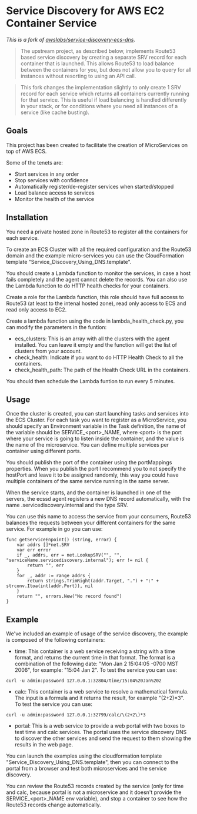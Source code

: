 # Service Discovery for AWS EC2 Container Service

_This is a fork of [awslabs/service-discovery-ecs-dns](https://github.com/awslabs/service-discovery-ecs-dns)._

> The upstream project, as described below, implements Route53 based service discovery by creating a separate SRV record for each container that is launched. This allows Route53 to load balance between the containers for you, but does not allow you to query for all instances without resorting to using an API call.

> This fork changes the implementation slightly to only create 1 SRV record for each service which returns all containers currently running for that service. This is useful if load balancing is handled differently in your stack, or for conditions where you need all instances of a service (like cache busting).

## Goals
This project has been created to facilitate the creation of MicroServices on top of AWS ECS.

Some of the tenets are:

* Start services in any order
* Stop services with confidence
* Automatically register/de-register services when started/stopped
* Load balance access to services
* Monitor the health of the service

## Installation
You need a private hosted zone in Route53 to register all the containers for each service. 

To create an ECS Cluster with all the required configuration and the Route53 domain and the example micro-services you can use the CloudFormation template "Service_Discovery_Using_DNS.template".

You should create a Lambda function to monitor the services, in case a host fails completely and the agent cannot delete the records. You can also use the Lambda function to do HTTP health checks for your containers.

Create a role for the Lambda function, this role should have full access to Route53 (at least to the intenal hosted zone), read only access to ECS and read only access to EC2.

Create a lambda function using the code in lambda_health_check.py, you can modify the parameters in the funtion:

* ecs_clusters: This is an array with all the clusters with the agent installed. You can leave it empty and the function will get the list of clusters from your account.
* check_health: Indicate if you want to do HTTP Health Check to all the containers.
* check_health_path: The path of the Health Check URL in the containers.

You should then schedule the Lambda funtion to run every 5 minutes.

## Usage
Once the cluster is created, you can start launching tasks and services into the ECS Cluster. For each task you want to register as a MicroService, you should specify an Environment variable in the Task definition, the name of the variable should be SERVICE_\<port>_NAME, where \<port> is the port where your service is going to listen inside the container, and the value is the name of the microservice. You can define multiple services per container using different ports.

You should publish the port of the container using the portMappings properties. When you publish the port I recommend you to not specify the hostPort and leave it to be assigned randomly, this way you could have multiple containers of the same service running in the same server.

When the service starts, and the container is launched in one of the servers, the ecssd agent registers a new DNS record automatically, with the name <serviceName>.servicediscovery.internal and the type SRV.

You can use this name to access the service from your consumers, Route53 balances the requests between your different containers for the same service. For example in go you can use:

```golang
func getServiceEnpoint() (string, error) {
	var addrs []*net.SRV
  	var err error
	if _, addrs, err = net.LookupSRV("", "", "serviceName.servicediscovery.internal"); err != nil {
		return "", err
	}
	for _, addr := range addrs {
		return strings.TrimRight(addr.Target, ".") + ":" + strconv.Itoa(int(addr.Port)), nil
	}
	return "", errors.New("No record found")
}
```

## Example

We've included an example of usage of the service discovery, the example is composed of the following containers:

* time: This container is a web service receiving a string with a time format, and returns the current time in that format. The format is a combination of the following date: "Mon Jan 2 15:04:05 -0700 MST 2006", for example: "15:04 Jan 2".
To test the service you can use: 
```
curl -u admin:password 127.0.0.1:32804/time/15:04%20Jan%202
```
* calc: This container is a web service to resolve a mathematical formula. The input is a formula and it returns the result, for example "(2+2)*3". To test the service you can use:
```
curl -u admin:password 127.0.0.1:32799/calc/\(2+2\)*3
```
* portal: This is a web service to provide a web portal with two boxes to test time and calc services. The portal uses the service discovery DNS to discover the other services and send the request to them showing the results in the web page.

You can launch the examples using the cloudformation template "Service_Discovery_Using_DNS.template", then you can connect to the portal from a browser and test both microservices and the service discovery.

You can review the Route53 records created by the service (only for time and calc, because portal is not a microservice and it doesn't provide the SERVICE_\<port>_NAME env variable), and stop a container to see how the Route53 records change automatically.

